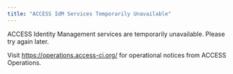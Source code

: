 ```yaml
---
title: "ACCESS IdM Services Temporarily Unavailable"
---
```


ACCESS Identity Management services are temporarily unavailable.
Please try again later.

Visit <https://operations.access-ci.org/> for operational notices from ACCESS Operations.
